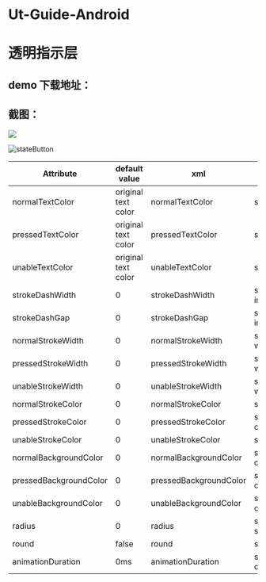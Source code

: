 # Ut-Guide-Android
透明指示层
===================
demo 下载地址：
----------
<!--https://github.com/niniloveyou/StateButton/blob/master/demo.apk-->

截图：
----------

![](https://github.com/niniloveyou/StateButton/blob/master/image.png)

![stateButton](https://github.com/niniloveyou/StateButton/blob/master/stateButton.gif)

|        Attribute       |      default value     |           xml            |                 java                         |
|------------------------|------------------------|--------------------------|-------------------------------------         |
| normalTextColor        |   original text color  | normalTextColor          | setNormalTextColor(int color)                |
| pressedTextColor       |   original text color  | pressedTextColor         | setPressedTextColor(int color)               |
| unableTextColor        |   original text color  | unableTextColor          | setUnableTextColor(int color)                |
| strokeDashWidth        |   0                    | strokeDashWidth          | setStrokeDash(int dashWidth, int dashGap)    |
| strokeDashGap          |   0                    | strokeDashGap            | setStrokeDash(int dashWidth, int dashGap)    |
| normalStrokeWidth      |   0                    | normalStrokeWidth        | setNormalStrokeWidth(int widht)              |
| pressedStrokeWidth     |   0                    | pressedStrokeWidth       | setPressedStrokeWidth(int widht)             |
| unableStrokeWidth      |   0                    | unableStrokeWidth        | setUnableStrokeWidth(int widht)              |
| normalStrokeColor      |   0                    | normalStrokeColor        | setNormalStrokeColor(int color)              |
| pressedStrokeColor     |   0                    | pressedStrokeColor       | setPressedStrokeColor(int color)             |
| unableStrokeColor      |   0                    | unableStrokeColor        | setUnableStrokeColor(int color)              |
| normalBackgroundColor  |   0                    | normalBackgroundColor    | setNormalBackgroundColor(int color)          |
| pressedBackgroundColor |   0                    | pressedBackgroundColor   | setPressedBackgroundColor(int color)         |
| unableBackgroundColor  |   0                    | unableBackgroundColor    | setUnableBackgroundColor(int color)          |
| radius                 |   0                    | radius                   | setRadius(int radius) / setRadius(float[] radii)|
| round                  |  false                 | round                    | setRound(boolean round)                      |
| animationDuration      |   0ms                  | animationDuration        | setAnimationDuration(int duration)           |

